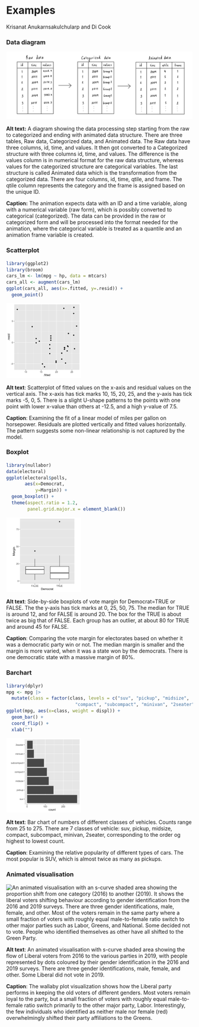 Examples
================
Krisanat Anukarnsakulchularp and Di Cook

### Data diagram

<img src="figures/diagram.png"
alt="A diagram showing the data processing step starting from the raw to categorized and ending with animated data structure. There are three tables, Raw data, Categorized data, and Animated data. The Raw data have three columns, id, time, and values. It then got converted to a Categorized structure with three columns id, time, and values. The difference is the values column is in numerical format for the raw data structure, whereas values for the categorized structure are categorical variables. The last structure is called Animated data which is the transformation from the categorized data. There are four columns, id, time, qtile, and frame. The qtile column represents the category and the frame is assigned based on the unique ID." />

**Alt text:** A diagram showing the data processing step starting from
the raw to categorized and ending with animated data structure. There
are three tables, Raw data, Categorized data, and Animated data. The Raw
data have three columns, id, time, and values. It then got converted to
a Categorized structure with three columns id, time, and values. The
difference is the values column is in numerical format for the raw data
structure, whereas values for the categorized structure are categorical
variables. The last structure is called Animated data which is the
transformation from the categorized data. There are four columns, id,
time, qtile, and frame. The qtile column represents the category and the
frame is assigned based on the unique ID.

**Caption:** The animation expects data with an ID and a time variable,
along with a numerical variable (raw form), which is possibly converted
to categorical (categorized). The data can be provided in the raw or
categorized form and will be processed into the format needed for the
animation, where the categorical variable is treated as a quantile and
an animation frame variable is created.

### Scatterplot

``` r
library(ggplot2)
library(broom)
cars_lm <- lm(mpg ~ hp, data = mtcars)
cars_all <- augment(cars_lm)
ggplot(cars_all, aes(x=.fitted, y=.resid)) + 
  geom_point()
```

<img src="figures/resid-plot-1.png" alt="Scatterplot of fitted values on the x-axis and residual values on the vertical axis. The x-axis has tick marks 10, 15, 20, 25, and the y-axis has tick marks -5, 0, 5. There is a slight U-shape patterns to the points with one point with lower x-value than others at -12.5, and a high y-value of 7.5." width="40%" />

**Alt text**: Scatterplot of fitted values on the x-axis and residual
values on the vertical axis. The x-axis has tick marks 10, 15, 20, 25,
and the y-axis has tick marks -5, 0, 5. There is a slight U-shape
patterns to the points with one point with lower x-value than others at
-12.5, and a high y-value of 7.5.

**Caption**: Examining the fit of a linear model of miles per gallon on
horsepower. Residuals are plotted vertically and fitted values
horizontally. The pattern suggests some non-linear relationship is not
captured by the model.

### Boxplot

``` r
library(nullabor)
data(electoral)
ggplot(electoral$polls, 
       aes(x=Democrat, 
           y=Margin)) +
  geom_boxplot() +
  theme(aspect.ratio = 1.2, 
        panel.grid.major.x = element_blank())
```

<img src="figures/boxplot-1.png" alt="Side-by-side boxplots of vote margin for Democrat=TRUE or FALSE. The the y-axis has tick marks at 0, 25, 50, 75. The median for TRUE is around 12, and for FALSE is around 20. The box for the TRUE is about twice as big that of FALSE. Each group has an outlier, at about 80 for TRUE and around 45 for FALSE." width="40%" />

**Alt text**: Side-by-side boxplots of vote margin for Democrat=TRUE or
FALSE. The the y-axis has tick marks at 0, 25, 50, 75. The median for
TRUE is around 12, and for FALSE is around 20. The box for the TRUE is
about twice as big that of FALSE. Each group has an outlier, at about 80
for TRUE and around 45 for FALSE.

**Caption**: Comparing the vote margin for electorates based on whether
it was a democratic party win or not. The median margin is smaller and
the margin is more varied, when it was a state won by the democrats.
There is one democratic state with a massive margin of 80%.

### Barchart

``` r
library(dplyr)
mpg <- mpg |>
  mutate(class = factor(class, levels = c("suv", "pickup", "midsize", 
                          "compact", "subcompact", "minivan", "2seater")))
ggplot(mpg, aes(x=class, weight = displ)) +
  geom_bar() +
  coord_flip() +
  xlab("")
```

<img src="figures/barchart-1.png" alt="Bar chart of numbers of different classes of vehicles. Counts range from 25 to 275. There are 7 classes of vehicle: suv, pickup, midsize, compact, subcompact, minivan, 2seater, corresponding to the order og highest to lowest count." width="40%" />

**Alt text**: Bar chart of numbers of different classes of vehicles.
Counts range from 25 to 275. There are 7 classes of vehicle: suv,
pickup, midsize, compact, subcompact, minivan, 2seater, corresponding to
the order og highest to lowest count.

**Caption**: Examining the relative popularity of different types of
cars. The most popular is SUV, which is almost twice as many as pickups.

### Animated visualisation

<img src="figures/animation.gif"
alt="An animated visualisation with an s-curve shaded area showing the proportion shift from one category (2016) to another (2019). It shows the liberal voters shifting behaviour according to gender identification from the 2016 and 2019 surveys. There are three gender identifications, male, female, and other. Most of the voters remain in the same party where a small fraction of voters with roughly equal male-to-female ratio switch to other major parties such as Labor, Greens, and National. Some decided not to vote. People who identified themselves as other have all shifted to the Green Party." />

**Alt text**: An animated visualisation with s-curve shaded area showing
the flow of Liberal voters from 2016 to the various parties in 2019,
with people represented by dots coloured by their gender identification
in the 2016 and 2019 surveys. There are three gender identifications,
male, female, and other. Some Liberal did not vote in 2019.

**Caption**: The wallaby plot visualization shows how the Liberal party
performs in keeping the old voters of different genders. Most voters
remain loyal to the party, but a small fraction of voters with roughly
equal male-to-female ratio switch primarily to the other major party,
Labor. Interestingly, the few individuals who identified as neither male
nor female (red) overwhelmingly shifted their party affiliations to the
Greens.
